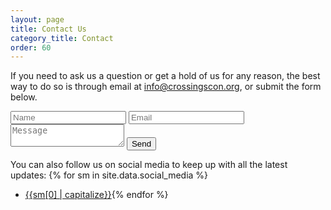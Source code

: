 ```yaml
---
layout: page
title: Contact Us
category_title: Contact
order: 60
---
```


If you need to ask us a question or get a hold of us for any reason, the best way to do so is through email at [info@crossingscon.org](mailto:info@crossingscon.org), or submit the form below.

<div id="contact-form" class="contact-form">
    <input id="name" type="text" name="name" placeholder="Name" >
    <input id="email" type="email" name="email" placeholder="Email" >
    <textarea id="message" placeholder="Message" ></textarea>
    <button type="button" class="btn btn-badge" id="send-message">Send</button>
</div>

You can also follow us on social media to keep up with all the latest updates:
{% for sm in site.data.social_media %}
- [{{sm[0] | capitalize}}]({{sm[1]}}){% endfor %}
